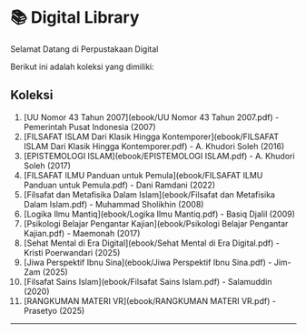 # 📚 Digital Library

Selamat Datang di Perpustakaan Digital

Berikut ini adalah koleksi yang dimiliki:

## Koleksi
1. [UU Nomor 43 Tahun 2007](ebook/UU Nomor 43 Tahun 2007.pdf) - Pemerintah Pusat Indonesia (2007)
2. [FILSAFAT ISLAM Dari Klasik Hingga Kontemporer](ebook/FILSAFAT ISLAM Dari Klasik Hingga Kontemporer.pdf) - A. Khudori Soleh (2016)
3. [EPISTEMOLOGI ISLAM](ebook/EPISTEMOLOGI ISLAM.pdf) - A. Khudori Soleh (2017)
4. [FILSAFAT ILMU Panduan untuk Pemula](ebook/FILSAFAT ILMU Panduan untuk Pemula.pdf) - Dani Ramdani (2022)
5. [Filsafat dan Metafisika Dalam Islam](ebook/Filsafat dan Metafisika Dalam Islam.pdf) - Muhammad Sholikhin (2008)
6. [Logika Ilmu Mantiq](ebook/Logika Ilmu Mantiq.pdf) - Basiq Djalil (2009)
7. [Psikologi Belajar Pengantar Kajian](ebook/Psikologi Belajar Pengantar Kajian.pdf) - Maemonah (2017)
8. [Sehat Mental di Era Digital](ebook/Sehat Mental di Era Digital.pdf) - Kristi Poerwandari (2025)
9. [Jiwa Perspektif Ibnu Sina](ebook/Jiwa Perspektif Ibnu Sina.pdf) - Jim-Zam (2025)
10. [Filsafat Sains Islam](ebook/Filsafat Sains Islam.pdf) - Salamuddin (2020)
11. [RANGKUMAN MATERI VR](ebook/RANGKUMAN MATERI VR.pdf) - Prasetyo (2025)
----
